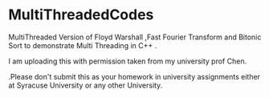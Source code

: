 # MultiThreadedCodes
MultiThreaded Version of Floyd Warshall ,Fast Fourier Transform and Bitonic Sort to demonstrate Multi Threading in C++ .
<p>I am uploading this with permission taken from my university prof Chen.<p>
<p>
.Please don't submit this as your homework in university assignments either at Syracuse University or any other University.
</p>
